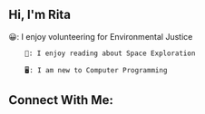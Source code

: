 ## Hi, I'm Rita 
😀: I enjoy volunteering for Environmental Justice

		🚀: I enjoy reading about Space Exploration

		🖥️: I am new to Computer Programming
		
		
## Connect With Me:



